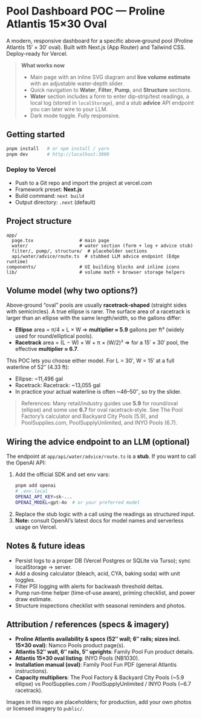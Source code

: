 # Pool Dashboard POC — Proline Atlantis 15×30 Oval

A modern, responsive dashboard for a specific above‑ground pool (Proline Atlantis 15′ × 30′ oval). Built with Next.js (App Router) and Tailwind CSS. Deploy-ready for Vercel.

> **What works now**
> - Main page with an inline SVG diagram and **live volume estimate** with an adjustable water‑depth slider.
> - Quick navigation to **Water**, **Filter**, **Pump**, and **Structure** sections.
> - **Water** section includes a form to enter dip‑strip/test readings, a local log (stored in `localStorage`), and a stub **advice** API endpoint you can later wire to your LLM.
> - Dark mode toggle. Fully responsive.

## Getting started

```bash
pnpm install   # or npm install / yarn
pnpm dev       # http://localhost:3000
```

### Deploy to Vercel

- Push to a Git repo and import the project at vercel.com
- Framework preset: **Next.js**
- Build command: `next build`
- Output directory: `.next` (default)

## Project structure

```
app/
  page.tsx                 # main page
  water/                   # water section (form + log + advice stub)
  filter/, pump/, structure/  # placeholder sections
  api/water/advice/route.ts  # stubbed LLM advice endpoint (Edge runtime)
components/                # UI building blocks and inline icons
lib/                       # volume math + browser storage helpers
```

## Volume model (why two options?)

Above‑ground “oval” pools are usually **racetrack‑shaped** (straight sides with semicircles). A true ellipse is rarer. The surface area of a racetrack is larger than an ellipse with the same length/width, so the gallons differ:

- **Ellipse** area = π/4 × L × W ⇒ **multiplier ≈ 5.9** gallons per ft³ (widely used for round/elliptical pools).  
- **Racetrack** area = (L − W) × W + π × (W/2)² ⇒ for a 15′ × 30′ pool, the effective **multiplier ≈ 6.7**.

This POC lets you choose either model. For L = 30′, W = 15′ at a full waterline of 52″ (4.33 ft):
- Ellipse: ~11,496 gal
- Racetrack: Racetrack: ~13,055 gal  
- In practice your actual waterline is often ~46–50″, so try the slider.

> References: Many retail/industry guides use **5.9** for round/oval (ellipse) and some use **6.7** for oval racetrack‑style. See The Pool Factory’s calculator and Backyard City Pools (5.9), and PoolSupplies.com, PoolSupplyUnlimited, and INYO Pools (6.7).

## Wiring the advice endpoint to an LLM (optional)

The endpoint at `app/api/water/advice/route.ts` is a **stub**. If you want to call the OpenAI API:

1. Add the official SDK and set env vars:
   ```bash
   pnpm add openai
   # .env.local
   OPENAI_API_KEY=sk-...
   OPENAI_MODEL=gpt-4o  # or your preferred model
   ```
2. Replace the stub logic with a call using the readings as structured input.
3. **Note:** consult OpenAI’s latest docs for model names and serverless usage on Vercel.

## Notes & future ideas

- Persist logs to a proper DB (Vercel Postgres or SQLite via Turso); sync localStorage → server.
- Add a dosing calculator (bleach, acid, CYA, baking soda) with unit toggles.
- Filter PSI logging with alerts for backwash threshold deltas.
- Pump run‑time helper (time‑of‑use aware), priming checklist, and power draw estimate.
- Structure inspections checklist with seasonal reminders and photos.

## Attribution / references (specs & imagery)

- **Proline Atlantis availability & specs (52″ wall; 6″ rails; sizes incl. 15×30 oval)**: Namco Pools product page(s).  
- **Atlantis 52″ wall, 6″ rails, 5″ uprights**: Family Pool Fun product details.  
- **Atlantis 15×30 oval listing**: INYO Pools (NB1030).  
- **Installation manual (oval)**: Family Pool Fun PDF (general Atlantis instructions).  
- **Capacity multipliers**: The Pool Factory & Backyard City Pools (~5.9 ellipse) vs PoolSupplies.com / PoolSupplyUnlimited / INYO Pools (~6.7 racetrack).

Images in this repo are placeholders; for production, add your own photos or licensed imagery to `public/`.
